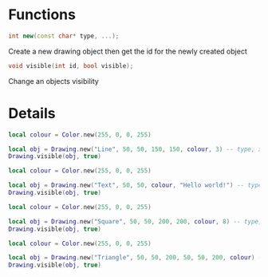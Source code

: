 # Functions

```cpp
int new(const char* type, ...);
```
Create a new drawing object then get the id for the newly created object

```cpp
void visible(int id, bool visible);
```
Change an objects visibility

# Details

```lua
local colour = Color.new(255, 0, 0, 255)

local obj = Drawing.new("Line", 50, 50, 150, 150, colour, 3) -- type, x, y, x2, y2, colour, thickness
Drawing.visible(obj, true)
```

```lua
local colour = Color.new(255, 0, 0, 255)

local obj = Drawing.new("Text", 50, 50, colour, "Hello world!") -- type, x, y, colour, text
Drawing.visible(obj, true)
```

```lua
local colour = Color.new(255, 0, 0, 255)

local obj = Drawing.new("Square", 50, 50, 200, 200, colour, 8) -- type, x, y, sizex, sizey, colour, scale
Drawing.visible(obj, true)
```

```lua
local colour = Color.new(255, 0, 0, 255)

local obj = Drawing.new("Triangle", 50, 50, 200, 50, 50, 200, colour) -- type, x, y, x2, y2, x3, y3 colour
Drawing.visible(obj, true)
```
